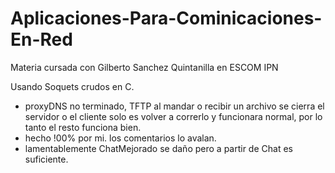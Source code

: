 # Aplicaciones-Para-Cominicaciones-En-Red

Materia cursada con Gilberto Sanchez Quintanilla en ESCOM IPN

Usando Soquets crudos en C.

- proxyDNS no terminado, TFTP al mandar o recibir un archivo se cierra el servidor o el cliente solo es volver a correrlo y funcionara normal, por lo tanto el resto funciona bien.
- hecho !00% por mi. los comentarios lo avalan.
- lamentablemente ChatMejorado se daño pero a partir de Chat es suficiente.

